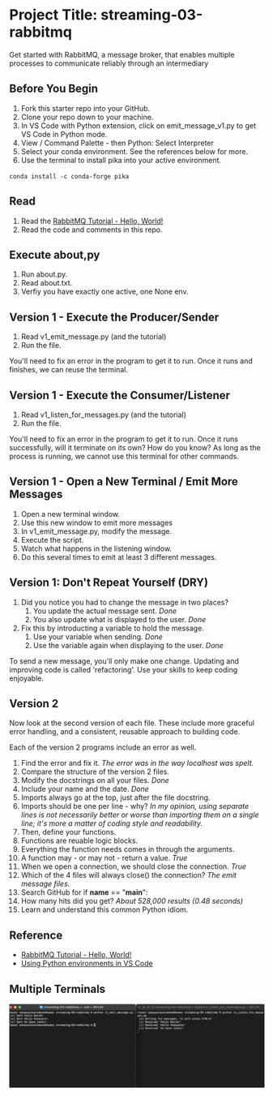 # Project Title: streaming-03-rabbitmq

Get started with RabbitMQ, a message broker, that enables multiple processes to communicate reliably through an intermediary

## Before You Begin

1. Fork this starter repo into your GitHub.
1. Clone your repo down to your machine.
1. In VS Code with Python extension, click on emit_message_v1.py to get VS Code in Python mode.
1. View / Command Palette - then Python: Select Interpreter
1. Select your conda environment. See the references below for more.
1. Use the terminal to install pika into your active environment. 

`conda install -c conda-forge pika`

## Read

1. Read the [RabbitMQ Tutorial - Hello, World!](https://www.rabbitmq.com/tutorials/tutorial-one-python.html)
1. Read the code and comments in this repo.

## Execute about,py

1. Run about.py.
1. Read about.txt. 
1. Verfiy you have exactly one active, one None env.

## Version 1 - Execute the Producer/Sender

1. Read v1_emit_message.py (and the tutorial)
1. Run the file. 

You'll need to fix an error in the program to get it to run.
Once it runs and finishes, we can reuse the terminal.

## Version 1 - Execute the Consumer/Listener

1. Read v1_listen_for_messages.py (and the tutorial)
1. Run the file.

You'll need to fix an error in the program to get it to run.
Once it runs successfully, will it terminate on its own? How do you know? 
As long as the process is running, we cannot use this terminal for other commands. 

## Version 1 - Open a New Terminal / Emit More Messages

1. Open a new terminal window.
1. Use this new window to emit more messages
1. In v1_emit_message.py, modify the message. 
1. Execute the script. 
1. Watch what happens in the listening window.
1. Do this several times to emit at least 3 different messages.

## Version 1: Don't Repeat Yourself (DRY)

1. Did you notice you had to change the message in two places?
    1. You update the actual message sent. <i>Done</i>
    1. You also update what is displayed to the user. <i>Done</i>
1. Fix this by introducting a variable to hold the message. 
    1. Use your variable when sending. <i>Done</i>
    1. Use the variable again when displaying to the user. <i>Done</i>

To send a new message, you'll only make one change.
Updating and improving code is called 'refactoring'. 
Use your skills to keep coding enjoyable. 

## Version 2

Now look at the second version of each file.
These include more graceful error handling,
and a consistent, reusable approach to building code.

Each of the version 2 programs include an error as well. 

1. Find the error and fix it. <i> The error was in the way localhost was spelt.</i>
1. Compare the structure of the version 2 files. 
1. Modify the docstrings on all your files. <i>Done</i>
1. Include your name and the date. <i>Done</i>
1. Imports always go at the top, just after the file docstring.
1. Imports should be one per line - why? <i> In my opinion, using separate lines is not necessarily better or worse than importing them on a single line; it's more a matter of coding style and readability.</i>
1. Then, define your functions.
1. Functions are reuable logic blocks.
1. Everything the function needs comes in through the arguments.
1. A function may - or may not - return a value. <i>True</i>
1. When we open a connection, we should close the connection. <i>True</i>
1. Which of the 4 files will always close() the connection?<i> The emit message files.</i>
1. Search GitHub for if __name__ == "__main__":
1. How many hits did you get? <i> About 528,000 results (0.48 seconds)</i>
1. Learn and understand this common Python idiom.

## Reference

- [RabbitMQ Tutorial - Hello, World!](https://www.rabbitmq.com/tutorials/tutorial-one-python.html)
- [Using Python environments in VS Code](https://code.visualstudio.com/docs/python/environments)

## Multiple Terminals

![Mac Example](twoterminals.png)
